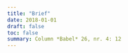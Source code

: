 ```yaml
---
title: "Brief"
date: 2018-01-01
draft: false
toc: false
summary: Column *Babel* 26, nr. 4: 12
---
```


